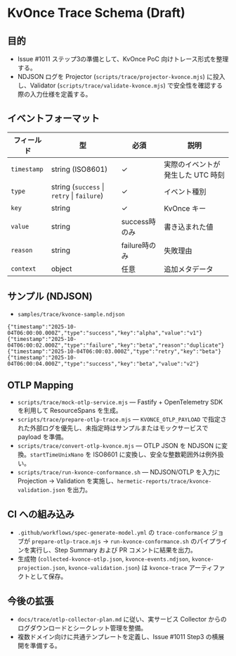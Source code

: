 # KvOnce Trace Schema (Draft)

## 目的
- Issue #1011 ステップ3の準備として、KvOnce PoC 向けトレース形式を整理する。
- NDJSON ログを Projector (`scripts/trace/projector-kvonce.mjs`) に投入し、Validator (`scripts/trace/validate-kvonce.mjs`) で安全性を確認する際の入力仕様を定義する。

## イベントフォーマット
| フィールド | 型 | 必須 | 説明 |
|------------|----|------|------|
| `timestamp` | string (ISO8601) | ✓ | 実際のイベントが発生した UTC 時刻 |
| `type` | string (`success` \| `retry` \| `failure`) | ✓ | イベント種別 |
| `key` | string | ✓ | KvOnce キー |
| `value` | string | success時のみ | 書き込まれた値 |
| `reason` | string | failure時のみ | 失敗理由 |
| `context` | object | 任意 | 追加メタデータ |

## サンプル (NDJSON)
- `samples/trace/kvonce-sample.ndjson`

```ndjson
{"timestamp":"2025-10-04T06:00:00.000Z","type":"success","key":"alpha","value":"v1"}
{"timestamp":"2025-10-04T06:00:02.000Z","type":"failure","key":"beta","reason":"duplicate"}
{"timestamp":"2025-10-04T06:00:03.000Z","type":"retry","key":"beta"}
{"timestamp":"2025-10-04T06:00:04.000Z","type":"success","key":"beta","value":"v2"}
```

## OTLP Mapping
- `scripts/trace/mock-otlp-service.mjs` — Fastify + OpenTelemetry SDK を利用して ResourceSpans を生成。
- `scripts/trace/prepare-otlp-trace.mjs` — `KVONCE_OTLP_PAYLOAD` で指定された外部ログを優先し、未指定時はサンプルまたはモックサービスで payload を準備。
- `scripts/trace/convert-otlp-kvonce.mjs` — OTLP JSON を NDJSON に変換。`startTimeUnixNano` を ISO8601 に変換し、安全な整数範囲外は例外扱い。
- `scripts/trace/run-kvonce-conformance.sh` — NDJSON/OTLP を入力に Projection → Validation を実施し、`hermetic-reports/trace/kvonce-validation.json` を出力。

## CI への組み込み
- `.github/workflows/spec-generate-model.yml` の `trace-conformance` ジョブが `prepare-otlp-trace.mjs` → `run-kvonce-conformance.sh` のパイプラインを実行し、Step Summary および PR コメントに結果を出力。
- 生成物 (`collected-kvonce-otlp.json`, `kvonce-events.ndjson`, `kvonce-projection.json`, `kvonce-validation.json`) は `kvonce-trace` アーティファクトとして保存。

## 今後の拡張
- `docs/trace/otlp-collector-plan.md` に従い、実サービス Collector からのログダウンロードとシークレット管理を整備。
- 複数ドメイン向けに共通テンプレートを定義し、Issue #1011 Step3 の横展開を準備する。
